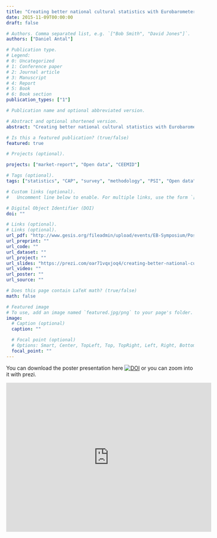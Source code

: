 ```yaml
---
title: "Creating better national cultural statistics with Eurobarometer datasets and ESSNet-Culture technical recommendations"
date: 2015-11-09T00:00:00
draft: false

# Authors. Comma separated list, e.g. `["Bob Smith", "David Jones"]`.
authors: ["Daniel Antal"]

# Publication type.
# Legend:
# 0: Uncategorized
# 1: Conference paper
# 2: Journal article
# 3: Manuscript
# 4: Report
# 5: Book
# 6: Book section
publication_types: ["1"]

# Publication name and optional abbreviated version.

# Abstract and optional shortened version.
abstract: "Creating better national cultural statistics with Eurobarometer datasets and ESSNet-Culture technical recommendations"

# Is this a featured publication? (true/false)
featured: true

# Projects (optional).

projects: ["market-report", "Open data", "CEEMID"]

# Tags (optional).
tags: ["statistics", "CAP", "survey", "methodology", "PSI", "Open data"]

# Custom links (optional).
#   Uncomment line below to enable. For multiple links, use the form `[{...}, {...}, {...}]`.

# Digital Object Identifier (DOI)
doi: ""

# Links (optional).
# Links (optional).
url_pdf: "http://www.gesis.org/fileadmin/upload/events/EB-Symposium/Poster/Antal_Poster.pdf"
url_preprint: ""
url_code: ""
url_dataset: ""
url_project: ""
url_slides: "https://prezi.com/oar71vqxjoq4/creating-better-national-cultural-statistics/"
url_video: ""
url_poster: ""
url_source: ""

# Does this page contain LaTeX math? (true/false)
math: false

# Featured image
# To use, add an image named `featured.jpg/png` to your page's folder. 
image:
  # Caption (optional)
  caption: ""

  # Focal point (optional)
  # Options: Smart, Center, TopLeft, Top, TopRight, Left, Right, BottomLeft, Bottom, BottomRight
  focal_point: ""
---
```


You can download the poster presentation here [![DOI](https://zenodo.org/badge/DOI/10.5281/zenodo.3754226.svg)](https://doi.org/10.5281/zenodo.3754226) or you can zoom into it with prezi.

<iframe id="iframe_container" frameborder="0" webkitallowfullscreen="" mozallowfullscreen="" allowfullscreen="" allow="autoplay; fullscreen" width="550" height="400" src="https://prezi.com/embed/oar71vqxjoq4/?bgcolor=ffffff&amp;lock_to_path=0&amp;autoplay=0&amp;autohide_ctrls=0&amp;landing_data=bHVZZmNaNDBIWnNjdEVENDRhZDFNZGNIUE43MHdLNWpsdFJLb2ZHanI0dCs2TTYrQjNOY0VXWUFnaGUySS9RVnRnPT0&amp;landing_sign=SrA-iYgwejSc75tmUrPjHaAHQpUXuxhxq6DZcREMEGk"></iframe>

